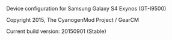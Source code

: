 Device configuration for Samsung Galaxy S4 Exynos (GT-I9500)

Copyright 2015, The CyanogenMod Project / GearCM

Current build version: 20150901 (Stable)